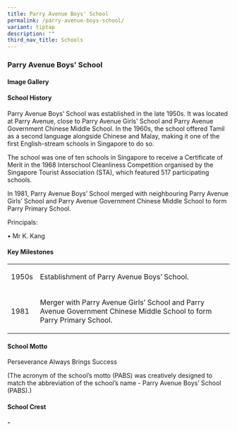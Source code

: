 ```yaml
---
title: Parry Avenue Boys' School
permalink: /parry-avenue-boys-school/
variant: tiptap
description: ""
third_nav_title: Schools
---
```

<h3><strong>Parry Avenue Boys' School</strong></h3>
<p></p>
<h4><strong>Image Gallery</strong></h4>
<p></p>
<p></p>
<h4><strong>School History</strong></h4>
<p>Parry Avenue Boys’ School was established in the late 1950s. It was located
at Parry Avenue, close to Parry Avenue Girls' School and Parry Avenue Government
Chinese Middle School. In the 1960s, the school offered Tamil as a second
language alongside Chinese and Malay, making it one of the first English-stream
schools in Singapore to do so.</p>
<p>The school was one of ten schools in Singapore to receive a Certificate
of Merit in the 1968 Interschool Cleanliness Competition organised by the
Singapore Tourist Association (STA), which featured 517 participating schools.</p>
<p>In 1981, Parry Avenue Boys’ School merged with neighbouring Parry Avenue
Girls’ School and Parry Avenue Government Chinese Middle School to form
Parry Primary School.</p>
<p>Principals:</p>
<p>• Mr K. Kang</p>
<h4><strong>Key Milestones</strong></h4>
<p></p>
<table style="minWidth: 50px">
<colgroup>
<col>
<col>
</colgroup>
<tbody>
<tr>
<td rowspan="1" colspan="1">
<p>1950s</p>
</td>
<td rowspan="1" colspan="1">
<p>Establishment of Parry Avenue Boys’ School.</p>
</td>
</tr>
<tr>
<td rowspan="1" colspan="1">
<p>1981</p>
</td>
<td rowspan="1" colspan="1">
<p>Merger with Parry Avenue Girls’ School and Parry Avenue Government Chinese
Middle School to form Parry Primary School.</p>
</td>
</tr>
</tbody>
</table>
<h4><strong>School Motto</strong></h4>
<p>Perseverance Always Brings Success</p>
<p>(The acronym of the school’s motto (PABS) was creatively designed to match
the abbreviation of the school’s name - Parry Avenue Boys’ School (PABS).)</p>
<h4><strong>School Crest</strong></h4>
<p><strong>-</strong>
</p>
<p></p>
<p></p>